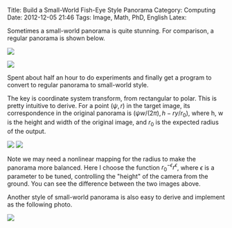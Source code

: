 Title: Build a Small-World Fish-Eye Style Panorama
Category: Computing
Date: 2012-12-05 21:46
Tags: Image, Math, PhD, English
Latex:

Sometimes a small-world panorama is quite stunning. For comparison, a regular panorama is shown below.

<img style="max-width: 50%" src="/images/panorama1.jpeg" />

![](/images/panorama2.jpeg)

Spent about half an hour to do experiments and finally get a program to convert to regular panorama to small-world style.

The key is coordinate system transform, from rectangular to polar. This is pretty intuitive to derive. For a point $(\psi, r)$ in the target image, its correspondence in the original panorama is $(\psi w / (2\pi), h - ry / r_0)$, where h, w is the height and width of the original image, and $r_0$ is the expected radius of the output. 

<img style="max-width: 50%" src="/images/panorama3.jpeg" />

<img style="max-width: 50%" src="/images/panorama4.jpeg" />

Note we may need a nonlinear mapping for the radius to make the panorama more balanced. Here I choose the function $r_0^{-\epsilon} r^\epsilon$, where $\epsilon$ is a parameter to be tuned, controlling the "height" of the camera from the ground. You can see the difference between the two images above.

Another style of small-world panorama is also easy to derive and implement as the following photo.

<img style="max-width: 50%" src="/images/panorama5.jpeg" />